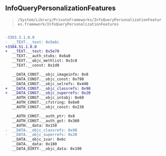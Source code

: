 ## InfoQueryPersonalizationFeatures

> `/System/Library/PrivateFrameworks/InfoQueryPersonalizationFeatures.framework/InfoQueryPersonalizationFeatures`

```diff

-3303.3.1.0.0
-  __TEXT.__text: 0x5e6c
+3304.51.1.0.0
+  __TEXT.__text: 0x5e70
   __TEXT.__auth_stubs: 0x6a0
   __TEXT.__objc_methlist: 0x3c8
   __TEXT.__const: 0x1d0

   __DATA_CONST.__objc_imageinfo: 0x8
   __DATA_CONST.__objc_const: 0x798
   __DATA_CONST.__objc_selrefs: 0x448
+  __DATA_CONST.__objc_classrefs: 0x98
+  __DATA_CONST.__objc_superrefs: 0x20
   __AUTH_CONST.__objc_intobj: 0x60
   __AUTH_CONST.__cfstring: 0x6e0
   __AUTH_CONST.__objc_const: 0x238

   __AUTH_CONST.__auth_ptr: 0x8
   __AUTH_CONST.__auth_got: 0x360
   __AUTH.__data: 0x150
-  __DATA.__objc_classrefs: 0x98
-  __DATA.__objc_superrefs: 0x20
   __DATA.__objc_ivar: 0x6c
   __DATA.__data: 0x180
   __DATA_DIRTY.__objc_data: 0x190

```

